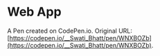 # Web App

A Pen created on CodePen.io. Original URL: [https://codepen.io/__Swati_Bhatt/pen/WNXBOZb](https://codepen.io/__Swati_Bhatt/pen/WNXBOZb).


